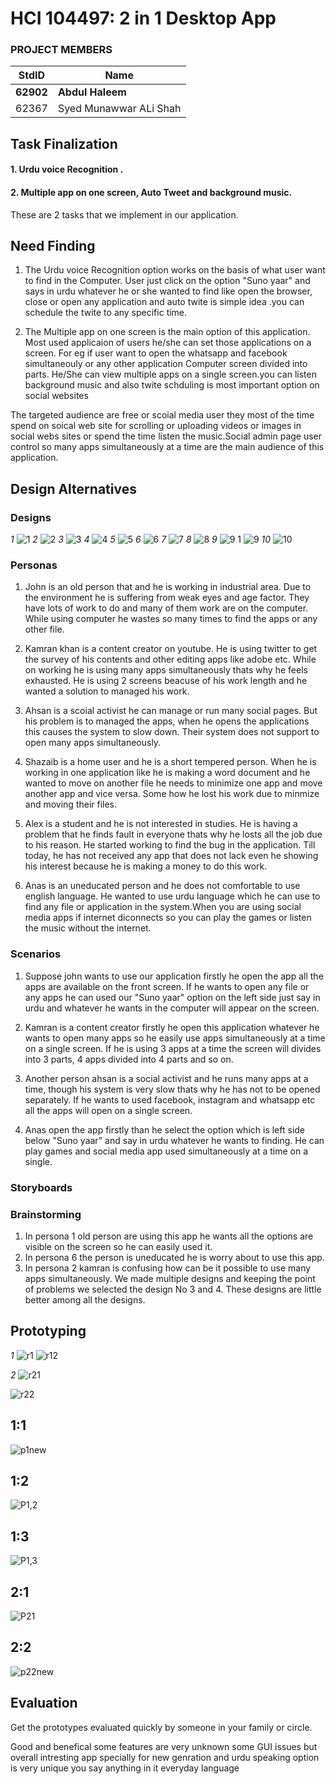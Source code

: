# HCI 104497: 2 in 1 Desktop App #
### PROJECT MEMBERS ###
StdID | Name
------------ | -------------
**62902** | **Abdul Haleem** <!--this is the group leader in bold-->
62367 | Syed Munawwar ALi Shah 
<!-- Replace name and student ids with acutally group member names and ids-->


## Task Finalization ##
#### 1. Urdu voice Recognition . ####
#### 2. Multiple app on one screen, Auto Tweet and background music. ####

These are 2 tasks that we implement in our application.

## Need Finding ##
1. The Urdu voice Recognition option works on the basis of what user want to find in the Computer. User just click on the option "Suno yaar" and says in urdu whatever he or she wanted to find like open the browser, close or open any application and auto twite is simple idea .you can schedule the twite to any specific time.

2. The Multiple app on one screen is the main option of this application. Most used applicaion of users he/she can set those applications on a screen. For eg if user want to open the whatsapp and facebook simultaneouly or any other application Computer screen divided into parts. He/She can view multiple apps on a single screen.you can listen 
background music and also twite schduling is most important option on social websites 

The targeted audience are free or scoial media user they most of the time spend on soical web site for scrolling or uploading videos or images in social webs sites or spend the time listen the music.Social admin page user control so many apps simultaneously at a time are the main audience of this application.

## Design Alternatives ##

### Designs
*1*
![1](https://user-images.githubusercontent.com/66660943/88334767-b4ee9f80-cd4b-11ea-9380-8981d8315c25.jpeg)
*2*
![2](https://user-images.githubusercontent.com/66660943/88334791-b9b35380-cd4b-11ea-93e9-bc531e30b800.jpeg)
*3*
![3](https://user-images.githubusercontent.com/66660943/88334776-b6b86300-cd4b-11ea-8c4d-338924153626.jpeg)
*4*
![4](https://user-images.githubusercontent.com/66660943/88334778-b7e99000-cd4b-11ea-9b76-d5c0da9b62eb.jpeg)
*5*
![5](https://user-images.githubusercontent.com/66660943/88334777-b750f980-cd4b-11ea-9eaf-67c2c1231aaa.jpeg)
*6*
![6](https://user-images.githubusercontent.com/66660943/88334789-b9b35380-cd4b-11ea-8a77-f7c53735ef0a.jpeg)
*7*
![7](https://user-images.githubusercontent.com/66660943/88334788-b91abd00-cd4b-11ea-9f09-4722496f19f2.jpeg)
*8*
![8](https://user-images.githubusercontent.com/66660943/88334787-b91abd00-cd4b-11ea-8983-5587a6c06553.jpeg)
*9*
![9 1](https://user-images.githubusercontent.com/66660943/88334780-b7e99000-cd4b-11ea-8354-80f28651c12a.jpeg)
![9](https://user-images.githubusercontent.com/66660943/88334783-b8822680-cd4b-11ea-8e9e-51721ae7d706.jpeg)
*10*
![10](https://user-images.githubusercontent.com/66660943/88334774-b6b86300-cd4b-11ea-8d22-7a21ff2bb677.jpeg)
 
### Personas

1) John is an old person that and he is working in industrial area. Due to the environment he is suffering from weak eyes and age factor. They have lots of work to do and many of them work are on the computer. While using computer he wastes so many times to find the apps or any other file.

2) Kamran khan is a content creator on youtube. He is using twitter to get the survey of his contents and other editing apps like adobe etc. While on working he is using many apps simultaneously thats why he feels exhausted. He is using 2 screens beacuse of his work length and he wanted a solution to managed his work.

3) Ahsan is a scoial activist he can manage or run many social pages. But his problem is to managed the apps, when he opens the applications this causes the system to slow down. Their system does not support to open many apps simultaneously.

4) Shazaib is a home user and he is a short tempered person. When he is working in one application like he is making a word document and he wanted to move on another file he needs to minimize one app and move another app and vice versa. Some how he lost his work due to minmize and moving their files.

5) Alex is a student and he is not interested in studies. He is having a problem that he finds fault in everyone thats why he losts all the job due to his reason. He started working to find the bug in the application. Till today, he has not received any app that does not lack even he showing his interest because he is making a money to do this work.

6) Anas is an uneducated person and he does not comfortable to use english language. He wanted to use urdu language which he can use to find any file or application in the system.When you are using social media apps if internet diconnects so you can play the games or listen the music without the internet.

### Scenarios

1) Suppose john wants to use our application firstly he open the app all the apps are available on the front screen. If he wants to open any file or any apps he can used our "Suno yaar" option on the left side just say in urdu and whatever he wants in the computer will appear on the screen.

2) Kamran is a content creator firstly he open this application whatever he wants to open many apps so he easily use apps simultaneously at a time on a single screen.
If he is using 3 apps at a time the screen will divides into 3 parts, 4 apps divided into 4 parts and so on.

3) Another person ahsan is a social activist and he runs many apps at a time, though his system is very slow thats why he has not to be opened separately. If he wants to used facebook, instagram and whatsapp etc all the apps will open on a single screen.

4) Anas open the app firstly than he select the option which is left side below "Suno yaar" and say in urdu whatever he wants to finding. He can play games and social media app used simultaneously at a time on a single.

### Storyboards
  
### Brainstorming
1) In persona 1 old person are using this app he wants all the options are visible on the screen so he can easily used it.
2) In persona 6 the person is uneducated he is worry about to use this app.
3) In persona 2 kamran is confusing how can be it possible to use many apps simultaneously.
We made multiple designs and keeping the point of problems we selected the design No 3 and 4. These designs are little better among all the designs.
 
## Prototyping ##
*1*
![r1](https://user-images.githubusercontent.com/66660943/88411078-bf16a980-cdf0-11ea-908f-02eb65c14f94.jpeg)
![r12](https://user-images.githubusercontent.com/66660943/88411081-bfaf4000-cdf0-11ea-8d00-c9436fe5ca48.jpeg)

*2*
![r21](https://user-images.githubusercontent.com/66660943/88411082-c047d680-cdf0-11ea-84ef-c057df7bce3c.jpeg)


![r22](https://user-images.githubusercontent.com/66660943/88411068-bb832280-cdf0-11ea-96c3-ee0842e6c17c.jpeg)

## 1:1 ##
![p1new](https://user-images.githubusercontent.com/66660943/88411076-bde57c80-cdf0-11ea-9dcd-67d54f085465.jpeg)

## 1:2 ##
![P1,2](https://user-images.githubusercontent.com/66660943/88336123-e7010100-cd4d-11ea-9618-f7a4f7fb4ff4.jpeg)
## 1:3 ##
![P1,3](https://user-images.githubusercontent.com/66660943/88336114-e49ea700-cd4d-11ea-9442-e7f09fec13e4.jpeg)
## 2:1 ##
![P21](https://user-images.githubusercontent.com/66660943/88336118-e5cfd400-cd4d-11ea-9492-544f946bf2ea.jpeg)
## 2:2 ##
![p22new](https://user-images.githubusercontent.com/66660943/88411075-bd4ce600-cdf0-11ea-9463-27ba62aa5208.jpeg)


## Evaluation ##
Get the prototypes evaluated quickly by someone in your family or circle. 

Good and benefical some features are very unknown some GUI issues but overall intresting app 
specially for new genration and urdu speaking option is very unique you say anything in it everyday language 


